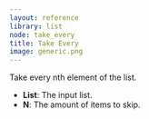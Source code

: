 ```yaml
---
layout: reference
library: list
node: take_every
title: Take Every
image: generic.png
---
```

Take every nth element of the list.

* **List**: The input list.
* **N**: The amount of items to skip.
